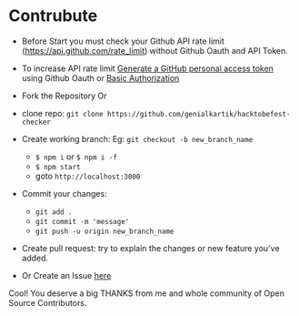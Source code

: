 # Contrubute

- Before Start you must check your Github API rate limit (https://api.github.com/rate_limit) without Github Oauth and API Token.
- To increase API rate limit [Generate a GitHub personal access token](https://github.com/settings/tokens/new?scopes=&description=Hacktoberfest%20Checker) using Github Oauth or [Basic Authorization](https://docs.github.com/en/free-pro-team@latest/rest/reference/rate-limit)

- Fork the Repository Or

- clone repo: `git clone https://github.com/genialkartik/hacktobefest-checker`

- Create working branch:
  Eg: `git checkout -b new_branch_name`

  - `$ npm i` or `$ npm i -f`
  - `$ npm start`
  - goto `http://localhost:3000`

- Commit your changes:

  - `git add .`
  - `git commit -m 'message'`
  - `git push -u origin new_branch_name`

- Create pull request:
  try to explain the changes or new feature you've added.
- Or Create an Issue [here](https://github.com/genialkartik/hacktoberfest-checker/issues)

Cool! You deserve a big THANKS from me and whole community of Open Source Contributors.
